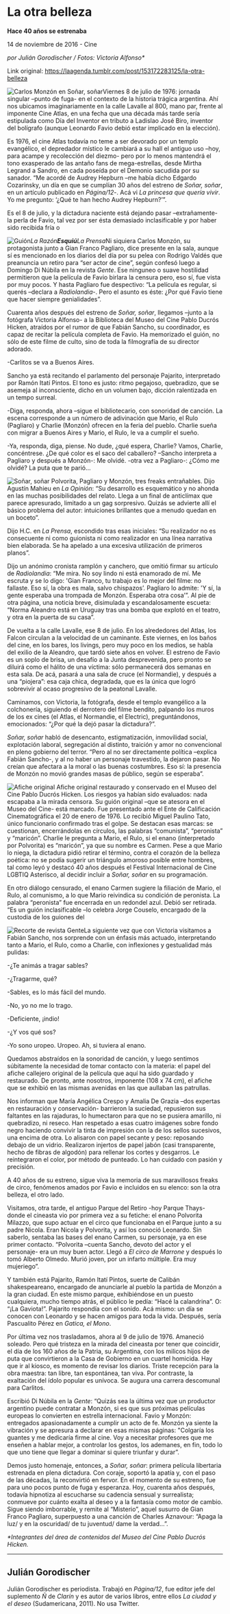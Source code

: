 # La otra belleza

**Hace 40 años se estrenaba**

14 de noviembre de 2016 - Cine

_por Julián Gorodischer / Fotos: Victoria Alfonso*_

Link original: https://laagenda.tumblr.com/post/153172283125/la-otra-belleza

![Carlos Monzón en Soñar, soñar](https://64.media.tumblr.com/f2915d5350aef56a886a0158307ea2a6/tumblr_inline_pk0l36NFLb1t6q87u_500.jpg)Viernes 8 de julio de 1976: jornada singular –punto de fuga- en el contexto de la historia trágica argentina. Ahí nos ubicamos imaginariamente en la calle Lavalle al 800, mano par, frente al imponente Cine Atlas, en una fecha que una década más tarde sería estipulada como Día del Inventor en tributo a Ladislao José Biro, inventor del bolígrafo (aunque Leonardo Favio debió estar implicado en la elección).

Es 1976, el cine Atlas todavía no teme a ser devorado por un templo evangélico, el depredador místico le cambiará a su hall el antiguo uso –hoy, para acampe y recolección del diezmo- pero por lo menos mantendrá el tono exasperado de las antaño fans de mega-estrellas, desde Mirtha Legrand a Sandro, en cada poseída por el Demonio sacudida por su sanador. “Me acordé de Audrey Hepburn –me había dicho Edgardo Cozarinsky, un día en que se cumplían 30 años del estreno de *Soñar, soñar*, en un artículo publicado en *Página/12*-. Acá vi *La princesa que quería vivir*. Yo me pregunto: ‘¿Qué te han hecho Audrey Hepburn?’”.

Es el 8 de julio, y la dictadura naciente está dejando pasar –extrañamente- la perla de Favio, tal vez por ser ésta demasiado inclasificable y por haber sido recibida fría o 


![Guión](https://64.media.tumblr.com/f72d22a9339d11be198ad6ddc74c7c44/tumblr_inline_pk0l37nUDC1t6q87u_400.jpg)*La Razón**Esquiú**La Prensa*Ni siquiera Carlos Monzón, su protagonista junto a Gian Franco Pagliaro, dice presente en la sala, aunque sí es mencionado en los diarios del día por su pelea con Rodrigo Valdés que preanuncia un retiro para “ser actor de cine”, según confesó luego a Domingo Di Núbila en la revista *Gente*. Ese ninguneo o suave hostilidad permitieron que la película de Favio birlara la censura pero, eso sí, fue vista por muy pocos. Y hasta Pagliaro fue despectivo: “La película es regular, si querés –declara a *Radiolandia*-. Pero el asunto es éste: ¿Por qué Favio tiene que hacer siempre genialidades”.

Cuarenta años después del estreno de *Soñar, soñar*, llegamos –junto a la fotógrafa Victoria Alfonso- a la Biblioteca del Museo del Cine Pablo Ducrós Hicken, atraídos por el rumor de que Fabián Sancho, su coordinador, es capaz de recitar la película completa de Favio. Ha memorizado el guión, no sólo de este filme de culto, sino de toda la filmografía de su director adorado.

-Carlitos se va a Buenos Aires.

Sancho ya está recitando el parlamento del personaje Pajarito, interpretado por Ramón Itatí Pintos. El tono es justo: ritmo pegajoso, quebradizo, que se asemeja al inconsciente, dicho en un volumen bajo, dicción ralentizada en un tempo surreal.

-Diga, responda, ahora –sigue el bibliotecario, con sonoridad de canción. La escena corresponde a un número de adivinación que Mario, el Rulo (Pagliaro) y Charlie (Monzón) ofrecen en la feria del pueblo. Charlie sueña con migrar a Buenos Aires y Mario, el Rulo, le va a cumplir el sueño.

-Ya, responda, diga, piense. No dude, ¿qué espera, Charlie? Vamos, Charlie, concéntrese. ¿De qué color es el saco del caballero? –Sancho interpreta a Pagliaro y después a Monzón-: Me olvidé. -otra vez a Pagliaro-: ¿Cómo me olvidé? La puta que te parió…

![Soñar, soñar](https://64.media.tumblr.com/a9b85dd6dedd6b846d3982b752e36a41/tumblr_inline_pk0l38xU3q1t6q87u_500.jpg) Polvorita, Pagliaro y Monzón, tres freaks entrañables. Dijo Agustín Mahieu en *La Opinión*: “Su desarrollo es esquemático y no ahonda en las muchas posibilidades del relato. Llega a un final de anticlímax que parece apresurado, limitado a un gag sorpresivo. Quizás se advierte allí el básico problema del autor: intuiciones brillantes que a menudo quedan en un boceto”.

Dijo H.C. en *La Prensa*, escondido tras esas iniciales: “Su realizador no es consecuente ni como guionista ni como realizador en una línea narrativa bien elaborada. Se ha apelado a una excesiva utilización de primeros planos”.

Dijo un anónimo cronista ramplón y canchero, que omitió firmar su artículo de *Radiolandia*: “Me mira. No soy lindo ni está enamorado de mí. Me escruta y se lo digo: 'Gian Franco, tu trabajo es lo mejor del filme: no fallaste. Eso sí, la obra es mala, salvo chispazos’. Pagliaro lo admite: 'Y sí, la gente esperaba una trompada de Monzón. Esperaba otra cosa’”. Al pie de otra página, una noticia breve, disimulada y escandalosamente escueta: “Norma Aleandro está en Uruguay tras una bomba que explotó en el teatro, y otra en la puerta de su casa”.

De vuelta a la calle Lavalle, ese 8 de julio. En los alrededores del Atlas, los Falcon circulan a la velocidad de un caminante. Este viernes, en los baños del cine, en los bares, los livings, pero muy poco en los medios, se habla del exilio de la Aleandro, que tardó siete años en volver. El estreno de Favio es un soplo de brisa, un desafío a la Junta desprevenida, pero pronto se diluirá como el hálito de una víctima: sólo permanecerá dos semanas en esta sala. De acá, pasará a una sala de cruce (el Normandie), y después a una “piojera”: esa caja chica, degradada, que es la única que logró sobrevivir al ocaso progresivo de la peatonal Lavalle. 

Caminamos, con Victoria, la fotógrafa, desde el templo evangélico a la colchonería, siguiendo el derrotero del filme bendito, palpando los muros de los ex cines (el Atlas, el Normandie, el Electric), preguntándonos, emocionados: “¿Por qué la dejó pasar la dictadura?”.

*Soñar, soñar* habló de desencanto, estigmatización, inmovilidad social, explotación laboral, segregación al distinto, traición y amor no convencional en pleno gobierno del terror. “Pero al no ser directamente política –explica Fabián Sancho-, y al no haber un personaje travestido, la dejaron pasar. No creían que afectara a la moral o las buenas costumbres. Eso sí: la presencia de Monzón no movió grandes masas de público, según se esperaba”.

![Afiche original](https://64.media.tumblr.com/5cd0e19c3ee7bb1245804bd657b6cc76/tumblr_inline_pk0l38iv0F1t6q87u_500.jpg) Afiche original restaurado y conservado en el Museo del Cine Pablo Ducrós Hicken. Los riesgos ya habían sido evaluados: nada escapaba a la mirada censora. Su guión original –que se atesora en el Museo del Cine- está marcado. Fue presentado ante el Ente de Calificación Cinematográfica el 20 de enero de 1976. Lo recibió Miguel Paulino Tato, único funcionario confirmado tras el golpe. Se destacan esas marcas: se cuestionan, encerrándolas en círculos, las palabras “comunista”, “peronista” y “maricón”. Charlie le pregunta a Mario, el Rulo, si el enano (interpretado por Polvorita) es “maricón”, ya que su nombre es Carmen. Pese a que Mario lo niega, la dictadura pidió retirar el término, contra el corazón de la belleza poética: no se podía sugerir un triángulo amoroso posible entre hombres, tal como leyó y destacó 40 años después el Festival Internacional de Cine LGBTIQ Asterisco, al decidir incluir a *Soñar, soñar* en su programación. 

En otro diálogo censurado, el enano Carmen sugiere la filiación de Mario, el Rulo, al comunismo, a lo que Mario reivindica su condición de peronista. La palabra “peronista” fue encerrada en un redondel azul. Debió ser retirada. “Es un guión inclasificable –lo celebra Jorge Couselo, encargado de la custodia de los guiones del 


![Recorte de revista Gente](https://64.media.tumblr.com/4612087cc407be7a8a2843e82bcd6ebf/tumblr_inline_pk0l391Mga1t6q87u_400.jpg)La siguiente vez que con Victoria visitamos a Fabián Sancho, nos sorprende con un énfasis más actuado, interpretando tanto a Mario, el Rulo, como a Charlie, con inflexiones y gestualidad más pulidas:

-¿Te animás a tragar sables?  

-¿Tragarme, qué?  

-Sables, es lo más fácil del mundo.  

-No, yo no me lo trago.  

-Deficiente, ¡indio!  

-¿Y vos qué sos?  

-Yo sono uropeo. Uropeo. Ah, si tuviera al enano.

Quedamos abstraídos en la sonoridad de canción, y luego sentimos súbitamente la necesidad de tomar contacto con la materia: el papel del afiche callejero original de la película que aquí ha sido guardado y restaurado. De pronto, ante nosotros, imponente (108 x 74 cm), el afiche que se exhibió en las mismas avenidas en las que aullaban las patrullas. 

Nos informan que María Angélica Crespo y Amalia De Grazia –dos expertas en restauración y conservación- barrieron la suciedad, repusieron sus faltantes en las rajaduras, lo humectaron para que no se pusiera amarillo, ni quebradizo, ni reseco. Han respetado a esas cuatro imágenes sobre fondo negro haciendo convivir la tinta de impresión con la de los sellos sucesivos, una encima de otra. Lo alisaron con papel secante y peso: reposando debajo de un vidrio. Realizaron injertos de papel jabón (casi transparente, hecho de fibras de algodón) para rellenar los cortes y desgarros. Le reintegraron el color, por método de punteado. Lo han cuidado con pasión y precisión.

A 40 años de su estreno, sigue viva la memoria de sus maravillosos freaks de circo, fenómenos amados por Favio e incluidos en su elenco: son la otra belleza, el otro lado. 

Visitamos, otra tarde, el antiguo Parque del Retiro -hoy Parque Thays- donde el cineasta vio por primera vez a su fetiche: el enano Polvorita Milazzo, que supo actuar en el circo que funcionaba en el Parque junto a su padre Nicola. Eran Nicola y Polvorita, y así los conoció Leonardo. Sin saberlo, sentaba las bases del enano Carmen, su personaje, ya en ese primer contacto. “Polvorita –cuenta Sancho, devoto del actor y el personaje- era un muy buen actor. Llegó a *El circo de Marrone* y después lo tomó Alberto Olmedo. Murió joven, por un infarto múltiple. Era muy mujeriego”. 

Y también está Pajarito, Ramón Itatí Pintos, suerte de Calibán shakespeareano, encargado de anunciarle al pueblo la partida de Monzón a la gran ciudad. En este mismo parque, exhibiéndose en un puesto cualquiera, mucho tiempo atrás, el público le pedía: “Hacé la calandrina”. O: “¡La Gaviota!”. Pajarito respondía con el sonido. Acá mismo: un día se conocen con Leonardo y se hacen amigos para toda la vida. Después, sería Pascualito Pérez en *Gatica, el Mono*.

Por última vez nos trasladamos, ahora al 9 de julio de 1976. Amaneció soleado. Pero qué tristeza en la mirada del cineasta por tener que coincidir, el día de los 160 años de la Patria, su Argentina, con los milicos hijos de puta que convirtieron a la Casa de Gobierno en un cuartel homicida. Hay que ir al kiosco, es momento de revisar los diarios. Triste recepción para la obra maestra: tan libre, tan espontánea, tan viva. Por contraste, la exaltación del ídolo popular es unívoca. Se augura una carrera descomunal para Carlitos.

Escribió Di Núbila en la *Gente*: “Quizás sea la última vez que un productor argentino puede contratar a Monzón, si es que sus próximas películas europeas lo convierten en estrella internacional. Favio y Monzón: entregados apasionadamente a cumplir un acto de fe. Monzón ya siente la vibración y se apresura a declarar en esas mismas páginas: "Colgaría los guantes y me dedicaría firme al cine. Voy a necesitar profesores que me enseñen a hablar mejor, a controlar los gestos, los ademanes, en fin, todo lo que uno tiene que llegar a dominar si quiere triunfar y durar”.

Demos justo homenaje, entonces, a *Soñar, soñar*: primera película libertaria estrenada en plena dictadura. Con coraje, soportó la apatía y, con el paso de las décadas, la reconvirtió en fervor. En el momento de su estreno, fue para uno pocos punto de fuga y esperanza. Hoy, cuarenta años después, todavía hipnotiza al escucharse su cadencia sensual y surrealista; conmueve por cuánto exalta al deseo y a la fantasía como motor de cambio. Sigue siendo imborrable, y remite al “Misterio”, aquel susurro de Gian Franco Pagliaro, superpuesto a una canción de Charles Aznavour: “Apaga la luz/ y en la oscuridad/ de tu juventud/ dame la verdad…”.

  


*\*Integrantes del área de contenidos del Museo del Cine Pablo Ducrós Hicken.*



---

 Julián Gorodischer
-------------------

 Julián Gorodischer es periodista. Trabajó en *Página/12*, fue editor jefe del suplemento *Ñ* de *Clarín* y es autor de varios libros, entre ellos *La ciudad y el deseo* (Sudamericana, 2011). No usa Twitter. 

